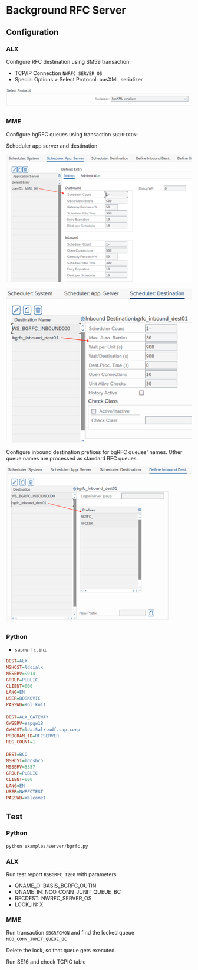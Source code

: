 # Background RFC Server

## Configuration

### ALX

Configure RFC destination using SM59 transaction:

- TCP/IP Connection `NWRFC_SERVER_OS`
- Special Options > Select Protocol: basXML serializer

![ProtocolL basXML Serializer](doc/Protocol-basXML-serializer.png)

### MME

Configure bgRFC queues using transaction `SBGRFCCONF`

Scheduler app server and destination

![Scheduler: App Server](doc/SBGRFCCONF-Scheduler-App-Server.png)

![Scheduler: Sestination](doc/SBGRFCCONF-Scheduler-Destination.png)

Configure inbound destination prefixes for bgRFC queues' names. Other queue names are processed as standard RFC queues.

![Inbound Destination Prefixes](doc/SBGRFCCONF-Define-Inbound-Destination.png)

### Python

- `sapnwrfc.ini`

```ini
DEST=ALX
MSHOST=ldcialx
MSSERV=9914
GROUP=PUBLIC
CLIENT=000
LANG=EN
USER=BOSKOVIC
PASSWD=Kol!ko11

DEST=ALX_GATEWAY
GWSERV=sapgw18
GWHOST=ldai5alx.wdf.sap.corp
PROGRAM_ID=RFCSERVER
REG_COUNT=1

DEST=BCO
MSHOST=ldcsbco
MSSERV=5357
GROUP=PUBLIC
CLIENT=000
LANG=EN
USER=NWRFCTEST
PASSWD=Welcome1
```

## Test

### Python

```python
python examples/server/bgrfc.py
```

### ALX

Run test report `RSBGRFC_T200` with parameters:

- QNAME_O: BASIS_BGRFC_OUTIN
- QNAME_IN: NCO_CONN_JUNIT_QUEUE_BC
- RFCDEST: NWRFC_SERVER_OS
- LOCK_IN: X

### MME

Run transaction `SBGRFCMON` and find the locked queue `NCO_CONN_JUNIT_QUEUE_BC`

Delete the lock, so that queue gets executed.

Run SE16 and check TCPIC table